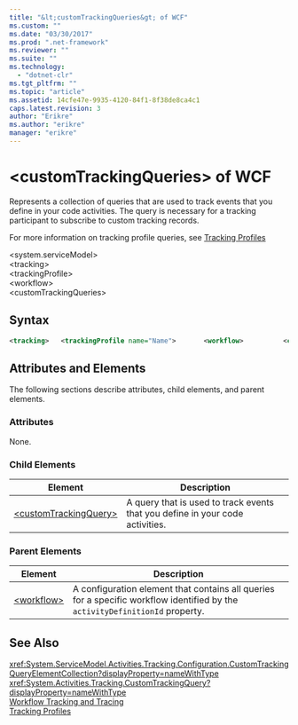```yaml
---
title: "&lt;customTrackingQueries&gt; of WCF"
ms.custom: ""
ms.date: "03/30/2017"
ms.prod: ".net-framework"
ms.reviewer: ""
ms.suite: ""
ms.technology: 
  - "dotnet-clr"
ms.tgt_pltfrm: ""
ms.topic: "article"
ms.assetid: 14cfe47e-9935-4120-84f1-8f38de8ca4c1
caps.latest.revision: 3
author: "Erikre"
ms.author: "erikre"
manager: "erikre"
---
```

# &lt;customTrackingQueries&gt; of WCF
Represents a collection of queries that are used to track events that you define in your code activities. The query is necessary for a tracking participant to subscribe to custom tracking records.  
  
 For more information on tracking profile queries, see [Tracking Profiles](../../../../../docs/framework/windows-workflow-foundation/tracking-profiles.md)  
  
 \<system.serviceModel>  
\<tracking>  
\<trackingProfile>  
\<workflow>  
\<customTrackingQueries>  
  
## Syntax  
  
```xml
<tracking>   <trackingProfile name="Name">       <workflow>          <customTrackingQueries>             <customTrackingQuery activityName="String"                 name="String"/>          </customTrackingQueries>       </workflow>   </trackingProfile></tracking>  
```  
  
## Attributes and Elements  
 The following sections describe attributes, child elements, and parent elements.  
  
### Attributes  
 None.  
  
### Child Elements  
  
|Element|Description|  
|-------------|-----------------|  
|[\<customTrackingQuery>](../../../../../docs/framework/configure-apps/file-schema/windows-workflow-foundation/customtrackingquery.md)|A query that is used to track events that you define in your code activities.|  
  
### Parent Elements  
  
|Element|Description|  
|-------------|-----------------|  
|[\<workflow>](../../../../../docs/framework/configure-apps/file-schema/windows-workflow-foundation/workflow.md)|A configuration element that contains all queries for a specific workflow identified by the `activityDefinitionId` property.|  
  
## See Also  
 <xref:System.ServiceModel.Activities.Tracking.Configuration.CustomTrackingQueryElementCollection?displayProperty=nameWithType>       
 <xref:System.Activities.Tracking.CustomTrackingQuery?displayProperty=nameWithType>       
 [Workflow Tracking and Tracing](../../../../../docs/framework/windows-workflow-foundation/workflow-tracking-and-tracing.md)  
 [Tracking Profiles](../../../../../docs/framework/windows-workflow-foundation/tracking-profiles.md)
